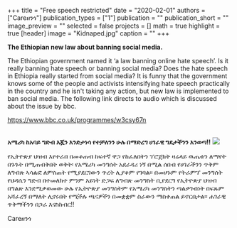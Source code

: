 +++
title = "Free speech restricted"
date = "2020-02-01"
authors = ["Careዘንጎ"]
publication_types = ["1"]
publication = ""
publication_short = ""
image_preview = ""
selected = false
projects = []
math = true
highlight = true
[header]
image = "Kidnaped.jpg"
caption = ""
+++

**The Ethiopian new law about banning social media.**
</p>The Ethiopian government named it ‘a law banning online hate speech’. Is it really banning hate speech or banning social media? Does the hate speech in Ethiopia really started from social media? It is funny that the government knows some of the people and activists intensifying hate speech practically in the country and he isn't taking any action, but new law is implemented to ban social media. The following link directs to audio which is discussed about the issue by bbc.</p>

https://www.bbc.co.uk/programmes/w3csy67n  
&nbsp;
&nbsp;

 **አሜሪካ ከአባይ ግድብ እጇን  እንድታነሳ የተቻለንን ሁሉ በማድረግ ሀገራዊ ግዴታችንን እንወጣ!!** <img src="/img/GrandEthiopianRenaissanceDamSaliniRendition.jpg"/>
</p>የኢትዮጵያ ህዝብ እየተራበ  በመቆጠብ ከፍተኛ ዋጋ የከፈለበትን ፕሮጀክት ዛሬላይ ዉጤቱን ለማየት በጉጉት በሚጠብቅበት ወቅት፡ የአሜሪካ መንግሰት አደራዳሪ ነኝ በሚል ሰበብ የሀገራችንን ጥቅም ለግብጽ ኣሳልፎ ለምስጠት የሚያደርገውን ጥረት ሊያቆም የገባል፡፡ በመሆኑም የትራምፕ መንግሰት የህዳሴን ግድብ በተመለከተ ምንም አይነት ድጋፍ ለግብጽ መንግስት ቢያደርግ የኢትዮጵያ ህዝብ በግልጽ እንደሚቃወመው ሁሉ የኢትዮጵያ መንግስትም የአሜሪካ መንግስትን ጣልቃገብነት በፍጹም አሻፈረኝ በማለት ሊኖሩበት የሚችሉ ጫናዎችን በመቋቋም ስራውን ማስቀጠል ይኖርበታል፡፡
ሐገራዊ ጥቅማችንን በጋራ እናስከብር!!</p>
Careዘንጎ
